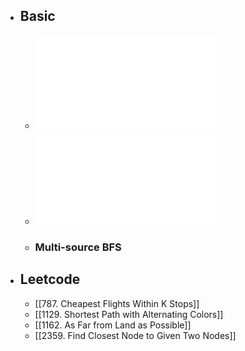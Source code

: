 - ## Basic
	- ![lec 21. Tree and Graph Traversals](../assets/cs61b_2021_lec21_graphs1_-_intro_to_graphs_1676187237208_0.pdf)
	- ![Lecture 22: Graphs II: Graph Traversal Implementations](../assets/cs61b_2021_lec_22_graphs2_-_dfs,_bfs_1676187376478_0.pdf)
	- ### Multi-source BFS
- ## Leetcode
	- [[787. Cheapest Flights Within K Stops]]
	- [[1129. Shortest Path with Alternating Colors]]
	- [[1162. As Far from Land as Possible]]
	- [[2359. Find Closest Node to Given Two Nodes]]